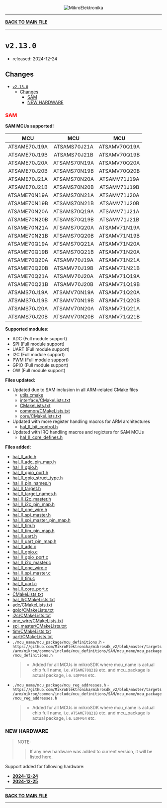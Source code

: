 <p align="center">
  <img src="http://www.mikroe.com/img/designs/beta/logo_small.png?raw=true" alt="MikroElektronika"/>
</p>

---

**[BACK TO MAIN FILE](../../changelog.md)**

---

# `v2.13.0`

+ released: 2024-12-24

## Changes

+ [`v2.13.0`](#v2130)
  + [Changes](#changes)
    + [SAM](#sam)
    + [NEW HARDWARE](#new-hardware)

### <font color=red>SAM</font>

**SAM MCUs supported!**

|       MCU      |       MCU      |       MCU      |
| :------------: | :------------: | :------------: |
|  ATSAME70J19A  |  ATSAMS70J21A  |  ATSAMV70Q19A  |
|  ATSAME70J19B  |  ATSAMS70J21B  |  ATSAMV70Q19B  |
|  ATSAME70J20A  |  ATSAMS70N19A  |  ATSAMV70Q20A  |
|  ATSAME70J20B  |  ATSAMS70N19B  |  ATSAMV70Q20B  |
|  ATSAME70J21A  |  ATSAMS70N20A  |  ATSAMV71J19A  |
|  ATSAME70J21B  |  ATSAMS70N20B  |  ATSAMV71J19B  |
|  ATSAME70N19A  |  ATSAMS70N21A  |  ATSAMV71J20A  |
|  ATSAME70N19B  |  ATSAMS70N21B  |  ATSAMV71J20B  |
|  ATSAME70N20A  |  ATSAMS70Q19A  |  ATSAMV71J21A  |
|  ATSAME70N20B  |  ATSAMS70Q19B  |  ATSAMV71J21B  |
|  ATSAME70N21A  |  ATSAMS70Q20A  |  ATSAMV71N19A  |
|  ATSAME70N21B  |  ATSAMS70Q20B  |  ATSAMV71N19B  |
|  ATSAME70Q19A  |  ATSAMS70Q21A  |  ATSAMV71N20A  |
|  ATSAME70Q19B  |  ATSAMS70Q21B  |  ATSAMV71N20A  |
|  ATSAME70Q20A  |  ATSAMV70J19A  |  ATSAMV71N21A  |
|  ATSAME70Q20B  |  ATSAMV70J19B  |  ATSAMV71N21B  |
|  ATSAME70Q21A  |  ATSAMV70J20A  |  ATSAMV71Q19A  |
|  ATSAME70Q21B  |  ATSAMV70J20B  |  ATSAMV71Q19B  |
|  ATSAMS70J19A  |  ATSAMV70N19A  |  ATSAMV71Q20A  |
|  ATSAMS70J19B  |  ATSAMV70N19B  |  ATSAMV71Q20B  |
|  ATSAMS70J20A  |  ATSAMV70N20A  |  ATSAMV71Q21A  |
|  ATSAMS70J20B  |  ATSAMV70N20B  |  ATSAMV71Q21B  |

**Supported modules:**

+ ADC (Full module support)
+ SPI (Full module support)
+ UART (Full module support)
+ I2C (Full module support)
+ PWM (Full module support)
+ GPIO (Full module support)
+ OW (Full module support)

**Files updated:**

+ Updated due to SAM inclusion in all ARM-related CMake files
  + [utils.cmake](https://github.com/MikroElektronika/mikrosdk_v2/blob/master/cmake/utils.cmake)
  + [interface/CMakeLists.txt](https://github.com/MikroElektronika/mikrosdk_v2/blob/master/hal/interface/CMakeLists.txt)
  + [CMakeLists.txt](https://github.com/MikroElektronika/mikrosdk_v2/blob/master/targets/arm/mikroe/CMakeLists.txt)
  + [common/CMakeLists.txt](https://github.com/MikroElektronika/mikrosdk_v2/blob/master/targets/arm/mikroe/common/CMakeLists.txt)
  + [core/CMakeLists.txt](https://github.com/MikroElektronika/mikrosdk_v2/blob/master/targets/arm/mikroe/core/CMakeLists.txt)
+ Updated with more register handling macros for ARM architectures
  + [hal_ll_bit_control.h](https://github.com/MikroElektronika/mikrosdk_v2/blob/master/targets/arm/mikroe/common/include/hal_ll_bit_control.h)
+ Updated with IRQ handling macros and regicters for SAM MCUs
  + [hal_ll_core_defines.h](https://github.com/MikroElektronika/mikrosdk_v2/blob/master/targets/arm/mikroe/core/include/hal_ll_core_defines.h)

**Files added:**

+ [hal_ll_adc.h](https://github.com/MikroElektronika/mikrosdk_v2/blob/master/targets/arm/mikroe/sam/include/adc/hal_ll_adc.h)
+ [hal_ll_adc_pin_map.h](https://github.com/MikroElektronika/mikrosdk_v2/blob/master/targets/arm/mikroe/sam/include/adc/hal_ll_adc_pin_map/implementations/implementation_1/hal_ll_adc_pin_map.h)
+ [hal_ll_gpio.h](https://github.com/MikroElektronika/mikrosdk_v2/blob/master/targets/arm/mikroe/sam/include/gpio/hal_ll_gpio.h)
+ [hal_ll_gpio_port.h](https://github.com/MikroElektronika/mikrosdk_v2/blob/master/targets/arm/mikroe/sam/include/gpio/hal_ll_gpio_port.h)
+ [hal_ll_gpio_struct_type.h](https://github.com/MikroElektronika/mikrosdk_v2/blob/master/targets/arm/mikroe/sam/include/gpio/implementations/implementation_1/hal_ll_gpio_struct_type.h)
+ [hal_ll_pin_names.h](https://github.com/MikroElektronika/mikrosdk_v2/blob/master/targets/arm/mikroe/sam/include/hal_ll_pin_names.h)
+ [hal_ll_target.h](https://github.com/MikroElektronika/mikrosdk_v2/blob/master/targets/arm/mikroe/sam/include/hal_ll_target.h)
+ [hal_ll_target_names.h](https://github.com/MikroElektronika/mikrosdk_v2/blob/master/targets/arm/mikroe/sam/include/hal_ll_target_names.h)
+ [hal_ll_i2c_master.h](https://github.com/MikroElektronika/mikrosdk_v2/blob/master/targets/arm/mikroe/sam/include/i2c/hal_ll_i2c_master.h)
+ [hal_ll_i2c_pin_map.h](https://github.com/MikroElektronika/mikrosdk_v2/blob/master/targets/arm/mikroe/sam/include/i2c/hal_ll_i2c_pin_map/implementations/implementation_1/hal_ll_i2c_pin_map.h)
+ [hal_ll_one_wire.h](https://github.com/MikroElektronika/mikrosdk_v2/blob/master/targets/arm/mikroe/sam/include/one_wire/implementations/implementation_1/hal_ll_one_wire.h)
+ [hal_ll_spi_master.h](https://github.com/MikroElektronika/mikrosdk_v2/blob/master/targets/arm/mikroe/sam/include/spi_master/hal_ll_spi_master.h)
+ [hal_ll_spi_master_pin_map.h](https://github.com/MikroElektronika/mikrosdk_v2/blob/master/targets/arm/mikroe/sam/include/spi_master/hal_ll_spi_master_pin_map/implementations/implementation_1/hal_ll_spi_master_pin_map.h)
+ [hal_ll_tim.h](https://github.com/MikroElektronika/mikrosdk_v2/blob/master/targets/arm/mikroe/sam/include/tim/hal_ll_tim.h)
+ [hal_ll_tim_pin_map.h](https://github.com/MikroElektronika/mikrosdk_v2/blob/master/targets/arm/mikroe/sam/include/tim/hal_ll_tim_pin_map/implementations/implementation_1/hal_ll_tim_pin_map.h)
+ [hal_ll_uart.h](https://github.com/MikroElektronika/mikrosdk_v2/blob/master/targets/arm/mikroe/sam/include/uart/hal_ll_uart.h)
+ [hal_ll_uart_pin_map.h](https://github.com/MikroElektronika/mikrosdk_v2/blob/master/targets/arm/mikroe/sam/include/uart/hal_ll_uart_pin_map/implementations/implementation_1/hal_ll_uart_pin_map.h)
+ [hal_ll_adc.c](https://github.com/MikroElektronika/mikrosdk_v2/blob/master/targets/arm/mikroe/sam/src/adc/implementations/implementation_1/hal_ll_adc.c)
+ [hal_ll_gpio.c](https://github.com/MikroElektronika/mikrosdk_v2/blob/master/targets/arm/mikroe/sam/src/gpio/hal_ll_gpio.c)
+ [hal_ll_gpio_port.c](https://github.com/MikroElektronika/mikrosdk_v2/blob/master/targets/arm/mikroe/sam/src/gpio/implementations/implementation_1/hal_ll_gpio_port.c)
+ [hal_ll_i2c_master.c](https://github.com/MikroElektronika/mikrosdk_v2/blob/master/targets/arm/mikroe/sam/src/i2c/implementations/implementation_1/hal_ll_i2c_master.c)
+ [hal_ll_one_wire.c](https://github.com/MikroElektronika/mikrosdk_v2/blob/master/targets/arm/mikroe/sam/src/one_wire/implementations/implementation_1/hal_ll_one_wire.c)
+ [hal_ll_spi_master.c](https://github.com/MikroElektronika/mikrosdk_v2/blob/master/targets/arm/mikroe/sam/src/spi_master/implementations/implementation_1/hal_ll_spi_master.c)
+ [hal_ll_tim.c](https://github.com/MikroElektronika/mikrosdk_v2/blob/master/targets/arm/mikroe/sam/src/tim/implementations/implementation_1/hal_ll_tim.c)
+ [hal_ll_uart.c](https://github.com/MikroElektronika/mikrosdk_v2/blob/master/targets/arm/mikroe/sam/src/uart/implementations/implementation_1/hal_ll_uart.c)
+ [hal_ll_core_port.c](https://github.com/MikroElektronika/mikrosdk_v2/blob/master/targets/arm/mikroe/core/src/sam/m7/hal_ll_core_port.c)
+ [CMakeLists.txt](https://github.com/MikroElektronika/mikrosdk_v2/blob/master/targets/arm/mikroe/sam/CMakeLists.txt)
+ [hal_ll/CMakeLists.txt](https://github.com/MikroElektronika/mikrosdk_v2/blob/master/targets/arm/mikroe/sam/src/hal_ll/CMakeLists.txt)
+ [adc/CMakeLists.txt](https://github.com/MikroElektronika/mikrosdk_v2/blob/master/targets/arm/mikroe/sam/src/adc/CMakeLists.txt)
+ [gpio/CMakeLists.txt](https://github.com/MikroElektronika/mikrosdk_v2/blob/master/targets/arm/mikroe/sam/src/gpio/CMakeLists.txt)
+ [i2c/CMakeLists.txt](https://github.com/MikroElektronika/mikrosdk_v2/blob/master/targets/arm/mikroe/sam/src/i2c/CMakeLists.txt)
+ [one_wire/CMakeLists.txt](https://github.com/MikroElektronika/mikrosdk_v2/blob/master/targets/arm/mikroe/sam/src/one_wire/CMakeLists.txt)
+ [spi_master/CMakeLists.txt](https://github.com/MikroElektronika/mikrosdk_v2/blob/master/targets/arm/mikroe/sam/src/spi_master/CMakeLists.txt)
+ [tim/CMakeLists.txt](https://github.com/MikroElektronika/mikrosdk_v2/blob/master/targets/arm/mikroe/sam/src/tim/CMakeLists.txt)
+ [uart/CMakeLists.txt](https://github.com/MikroElektronika/mikrosdk_v2/blob/master/targets/arm/mikroe/sam/src/uart/CMakeLists.txt)
+ `./mcu_name/mcu_package/mcu_definitions.h` - `https://github.com/MikroElektronika/mikrosdk_v2/blob/master/targets/arm/mikroe/common/include/mcu_definitions/SAM/mcu_name/mcu_package/mcu_definitions.h`
  > + Added for all MCUs in mikroSDK where mcu_name is actual chip full name, i.e. `ATSAME70Q21B` etc. and mcu_package is actual package, i.e. `LQFP64` etc.
+ `./mcu_name/mcu_package/mcu_reg_addresses.h` - `https://github.com/MikroElektronika/mikrosdk_v2/blob/master/targets/arm/mikroe/common/include/mcu_definitions/SAM/mcu_name/mcu_package/mcu_reg_addresses.h`
  > + Added for all MCUs in mikroSDK where mcu_name is actual chip full name, i.e. `ATSAME70Q21B` etc. and mcu_package is actual package, i.e. `LQFP64` etc.

### NEW HARDWARE

> NOTE:
>> If any new hardware was added to current version, it will be listed here.

Support added for following hardware:

+ **[2024-12-24](./new_hw/2024-12-24.md)**
+ **[2024-12-25](./new_hw/2024-12-25.md)**

---

**[BACK TO MAIN FILE](../../changelog.md)**

---
